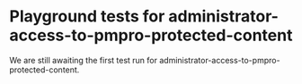 # Playground tests for administrator-access-to-pmpro-protected-content
We are still awaiting the first test run for administrator-access-to-pmpro-protected-content.
